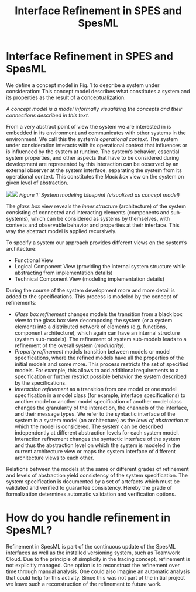 ﻿---
layout: default
title: Interface Refinement in SPES and SpesML
nav_order: 6
parent: SPES Methodology
grand_parent: SpesML Concepts
permalink: /concepts/methodology/open_issues.html
---

# Interface Refinement in SPES and SpesML
We define a concept model in Fig. 1 to describe a system under consideration: This concept model describes what constitutes a system and its properties as the result of a conceptualization. 

*A concept model is a model informally visualizing the concepts and their connections described in this text.*

From a very abstract point of view the system we are interested in is embedded in its environment and communicates with other systems in the environment. We call this the system’s *operational context*. The system under consideration interacts with its operational context that influences or is influenced by the system at runtime. The system’s behavior, essential system properties, and other aspects that have to be considered during development are represented by this interaction can be observed by an external observer at the system interface, separating the system from its operational context. This constitutes the *black box* view on the system on given level of abstraction.


![](context_and_interfaces.png)![](context_and_interfaces.png)
*Figure 1: System modeling blueprint (visualized as concept model)*

The *glass box* view reveals the *inner structure* (architecture) of the system consisting of connected and interacting elements (components and sub-systems), which can be considered as systems by themselves, with contexts and observable behavior and properties at their interface. This way the abstract model is applied recursively.

To specify a system our approach provides different views on the system’s architecture:
- Functional View 
- Logical Component View (providing the internal system structure while abstracting from implementation details)
- Technical Component View (modeling implementation details)

During the course of the system development more and more detail is added to the specifications. This process is modeled by the concept of refinements:
- *Glass box refinement* changes models the transition from a black box view to the glass box view decomposing the system (or a system element) into a distributed network of elements (e.g. functions, component architecture), which again can have an internal structure (system sub-models). The refinement of system sub-models leads to a refinement of the overall system (*modularity*).
- *Property refinement* models transition between models or model specifications, where the refined models have all the properties of the initial models and some more. This process restricts the set of specified models. For example, this allows to add additional requirements to a specification or further restrict possible behavior the system described by the specifications.
- *Interaction refinement* as a transition from one model or one model specification in a model class (for example, interface specifications) to another model or another model specification of another model class changes the granularity of the interaction, the channels of the interface, and their message types. We refer to the syntactic interface of the system in a system model (an architecture) as the *level of abstraction* at which the model is considered. The system can be described independently at different abstraction levels for each system model. Interaction refinement changes the syntactic interface of the system and thus the abstraction level on which the system is modeled in the current architecture view or maps the system interface of different architecture views to each other.

Relations between the models at the same or different grades of refinement and levels of abstraction yield consistency of the system specification. The system specification is documented by a set of artefacts which must be validated and verified to guarantee consistency. Hereby the grade of formalization determines automatic validation and verification options.

# How do you handle refinement in SpesML?
Refinement in SpesML is part of the continuous update of the SpesML interfaces as well as the installed versioning system, such as Teamwork Cloud. Due to the principle of simplicity in the tracing concept, refinement is not explicitly managed. One option is to reconstruct the refinement over time through manual analysis. One could also imagine an automatic analysis that could help for this activity. Since this was not part of the initial project we leave such a reconstruction of the refinement to future work.

